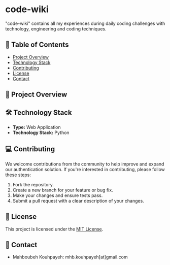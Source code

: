 # code-wiki
"code-wiki" contains all my experiences during daily coding challenges with technology, engineering and coding techniques.

## 📑 Table of Contents
- [Project Overview](#project-overview)
- [Technology Stack](#technology-stack)
- [Contributing](#contributing)
- [License](#license)
- [Contact](#contact-department)

## 🚀 <a name="project-overview"></a>**Project Overview**  



## 🛠️ <a name="technology-stack"></a>**Technology Stack**   
- **Type:** Web Application  
- **Technology Stack:** Python

## 💻 <a name="contributing"></a>**Contributing**
We welcome contributions from the community to help improve and expand our authentication solution. If you're interested in contributing, please follow these steps:
1. Fork the repository.
2. Create a new branch for your feature or bug fix.
3. Make your changes and ensure tests pass.
4. Submit a pull request with a clear description of your changes.


## 📝 <a name="license"></a>**License**  
This project is licensed under the [MIT License](LICENSE).  


## 📧 <a name="contact-department">**Contact**
- Mahboubeh Kouhpayeh: mhb.kouhpayeh[at]gmail.com
